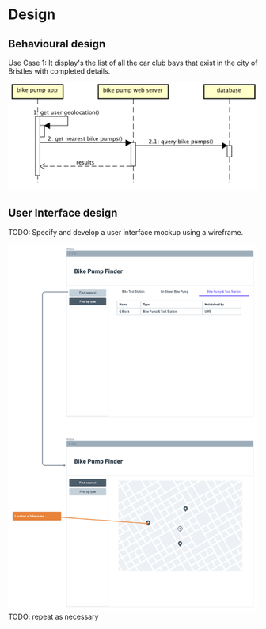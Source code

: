 # Design

## Behavioural design
Use Case 1:
It display's the list of all the car club bays that exist in the city of Bristles with completed details.


![Insert your Interaction/Sequence Diagrams for each use-case here.](images/sequence.png)

## User Interface design
TODO: Specify and develop a user interface mockup using a wireframe.

![Insert your wireframe screenshots for each use-case here](images/wireframe.png)
TODO: repeat as necessary
